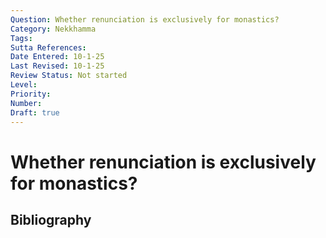 ```yaml
---
Question: Whether renunciation is exclusively for monastics?
Category: Nekkhamma
Tags: 
Sutta References: 
Date Entered: 10-1-25
Last Revised: 10-1-25
Review Status: Not started
Level: 
Priority: 
Number: 
Draft: true
---
```


# Whether renunciation is exclusively for monastics?

## Bibliography

<!-- 

Notes:



-->